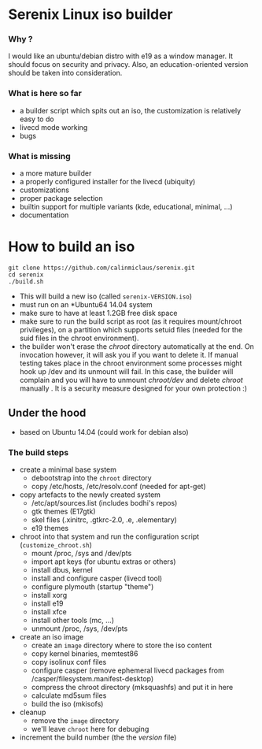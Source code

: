 
# Serenix Linux iso builder

### Why ?
I would like an ubuntu/debian distro with e19 as a window manager. It should focus on security and privacy. 
Also, an education-oriented version should be taken into consideration.

### What is here so far
* a builder script which spits out an iso, the customization is relatively easy to do
* livecd mode working
* bugs

### What is missing
* a more mature builder
* a properly configured installer for the livecd (ubiquity)
* customizations
* proper package selection
* builtin support for multiple variants (kde, educational, minimal, ...)
* documentation

# How to build an iso

```
git clone https://github.com/calinmiclaus/serenix.git
cd serenix
./build.sh
```
* This will build a new iso (called `serenix-VERSION.iso`)
* must run on an *Ubuntu64 14.04 system
* make sure to have at least 1.2GB free disk space
* make sure to run the build script as root (as it requires mount/chroot privileges), on a partition which supports setuid files (needed for the suid files in the chroot environment).
* the builder won't erase the *chroot* directory automatically at the end. On invocation however, it will ask you if you want to delete it. If manual testing takes place in the chroot environment some processes might hook up /dev and its unmount will fail. In this case, the builder will complain and you will have to unmount *chroot/dev* and delete *chroot* manually . It is a security measure designed for your own protection :)

## Under the hood
* based on Ubuntu 14.04 (could work for debian also)

### The build steps

* create a minimal base system
    * debootstrap into the `chroot` directory
    * copy /etc/hosts, /etc/resolv.conf (needed for apt-get)
* copy artefacts to the newly created system
    * /etc/apt/sources.list (includes bodhi's repos)
    * gtk themes (E17gtk)
    * skel files (.xinitrc, .gtkrc-2.0, .e, .elementary)
    * e19 themes
* chroot into that system and run the configuration script (`customize_chroot.sh`)
    * mount /proc, /sys and /dev/pts
    * import apt keys (for ubuntu extras or others)
    * install dbus, kernel
    * install and configure casper (livecd tool)
    * configure plymouth (startup "theme")
    * install xorg
    * install e19
    * install xfce
    * install other tools (mc, ...)
    * unmount /proc, /sys, /dev/pts
* create an iso image
    * create an `image` directory where to store the iso content
    * copy kernel binaries, memtest86
    * copy isolinux conf files
    * configure casper (remove ephemeral livecd packages from /casper/filesystem.manifest-desktop)
    * compress the chroot directory (mksquashfs) and put it in here
    * calculate md5sum files
    * build the iso (mkisofs)
* cleanup
    * remove the `image` directory
    * we'll leave `chroot` here for debuging
* increment the build number (the the *version* file)
